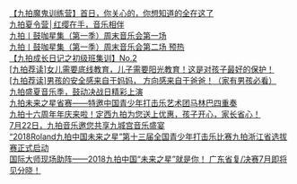   
[【九拍魔鬼训练营】首日，你关心的，你想知道的全在这了](http://www.dianyue.me/archives/360/29sssuz7u3ivpa7a/)  
[九拍夏令营│红缨在手，音乐相伴](http://www.dianyue.me/archives/871/16x10b4888ibd1td/)  
[九拍丨鼓咖星集（第一季）周末音乐会第一场](http://www.dianyue.me/archives/150/6jszalo7ybc1k003/)  
[九拍丨鼓咖星集（第一季）周末音乐会第二场 预热](http://www.dianyue.me/archives/174/ld17oj1m2vt4bfpb/)  
[【九拍成长日记之初级班集训】No.2](http://www.dianyue.me/archives/435/t2k05d9nww566h06/)  
[[九拍荐读]女儿需要底线教育，儿子需要阳光教育！这是对孩子最好的保护！](http://www.dianyue.me/archives/218/xasptsykajh0p194/)  
[[九拍荐读]男孩的安全感来自于妈妈， 方向感来自于爸爸！（家有男孩必看）](http://www.dianyue.me/archives/221/f0wrdg3mcz65eokb/)  
[九拍盛夏音乐季，鼓动决战日精彩上演](http://www.dianyue.me/archives/823/2pd3u5wopksilarx/)  
[九拍未来之星省赛——特邀中国青少年打击乐艺术团马林巴四重奏](http://www.dianyue.me/archives/106/5445o0o8cz14lxm0/)  
[九拍十六周年年庆来啦！定西九拍为您送上优惠，孩子开心，家长省心！](http://www.dianyue.me/archives/168/ll92miwv4nqbpf6w/)  
[7月22日，九拍音乐邀您共享九城宫音乐盛宴](http://www.dianyue.me/archives/635/mm1tzxpogq19ee03/)  
[“2018Roland九拍中国未来之星”第十三届全国青少年打击乐比赛九拍浙江省选拔赛正式启动](http://www.dianyue.me/archives/106/153bqrh0xrbr7zva/)  
[国际大师现场助阵——2018九拍中国“未来之星”就是你！ 广东省复/决赛7月即将见分晓！](http://www.dianyue.me/archives/632/3ap85pio1iclnpvd/)